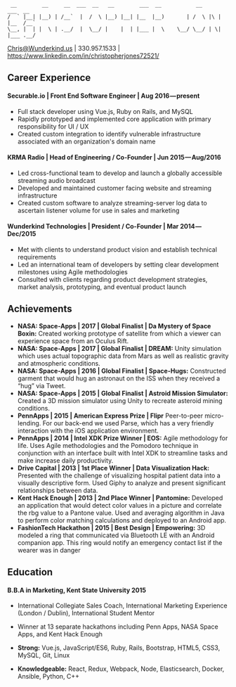 ```
 __        __     __  ___  __   __        ___  __           __        ___  __  
/  ` |__| |__) | /__`  |  /  \ |__) |__| |__  |__)       | /  \ |\ | |__  /__` 
\__, |  | |  \ | .__/  |  \__/ |    |  | |___ |  \    \__/ \__/ | \| |___ .__/ 

```
                                                                               
Chris@Wunderkind.us | 330.957.1533 | https://www.linkedin.com/in/christopherjones72521/

## Career Experience
#### Securable.io | Front End Software Engineer | Aug 2016 — present
- Full stack developer using Vue.js, Ruby on Rails, and MySQL 
- Rapidly prototyped and implemented core application with primary responsibility for UI / UX
- Created custom integration to identify vulnerable infrastructure associated with an organization's domain name

#### KRMA Radio | Head of Engineering / Co-Founder | Jun 2015 — Aug/2016
- Led cross-functional team to develop and launch a globally accessible streaming audio broadcast
- Developed and maintained customer facing website and streaming infrastructure
- Created custom software to analyze streaming-server log data to ascertain listener volume for use in sales and marketing

#### Wunderkind Technologies | President / Co-Founder | Mar 2014 — Dec/2015 
- Met with clients to understand product vision and establish technical requirements
- Led an international team of developers by setting clear development milestones using Agile methodologies
- Consulted with clients regarding product development strategies, market analysis, prototyping, and eventual product launch


## Achievements
- **NASA: Space-Apps | 2017 | Global Finalist | Da Mystery of Space Boxin:** Created working
	prototype of satellite from which a viewer can experience space from an Oculus Rift.
- **NASA: Space-Apps | 2017 | Global Finalist | DREAM:** Unity simulation which uses actual topographic 
	data from Mars as well as realistic gravity and atmospheric conditions.
- **NASA: Space-Apps | 2016 | Global Finalist | Space-Hugs:** Constructed garment that would hug an astronaut 
	on the ISS when they received a “hug” via Tweet.
- **NASA: Space-Apps | 2015 | Global Finalist | Astroid Mission Simulator:** Created a 3D mission
	simulator using Unity to recreate asteroid mining conditions.
- **PennApps | 2015 | American Express Prize | Flipr** Peer-to-peer micro-lending. For our back-end 
	we used Parse, which has a very friendly interaction with the iOS application environment. 
- **PennApps | 2014 | Intel XDK Prize Winner | EOS:** Agile methodology for life. Uses Agile
	methodologies and the Pomodoro technique in conjunction with an interface built with Intel XDK
	to streamline tasks and make increase daily productivity.
- **Drive Capital | 2013 | 1st Place Winner | Data Visualization Hack:** Presented with the challenge
	of visualizing hospital patient data into a visually descriptive form. Used Giphy to analyze
	and present significant relationships between data.
- **Kent Hack Enough | 2013 | 2nd Place Winner | Pantomine:** Developed an application that would detect color values in a picture and correlate the rbg 		value to a Pantone value. Used and averaging algorithm in Java to perform color matching calculations and deployed to an Android
	app.
- **FashionTech Hackathon | 2015 | Best Design | Empowering:** 3D modeled a ring that communicated via Bluetooth LE with an Android companion app. This ring would notify an emergency contact list if the wearer was in danger


## Education
#### B.B.A in **Marketing**, Kent State University 2015
- International Collegiate Sales Coach, International Marketing Experience (London / Dublin), International Student Mentor
- Winner at 13 separate hackathons including Penn Apps, NASA Space Apps, and Kent Hack Enough


- **Strong:** Vue.js, JavaScript/ES6, Ruby, Rails, Bootstrap, HTML5, CSS3, MySQL, Git, Linux 
- **Knowledgeable:** React, Redux, Webpack, Node, Elasticsearch, Docker, Ansible, Python, C++


